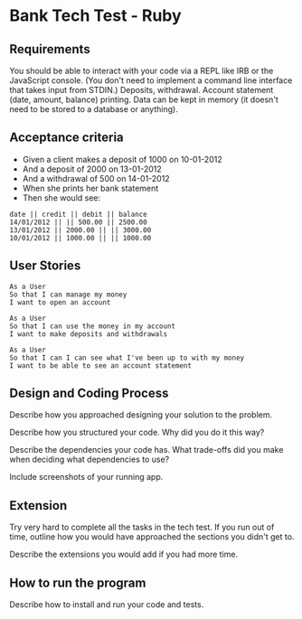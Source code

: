 # Bank Tech Test - Ruby


## Requirements

You should be able to interact with your code via a REPL like IRB or the JavaScript console. (You don't need to implement a command line interface that takes input from STDIN.)
Deposits, withdrawal.
Account statement (date, amount, balance) printing.
Data can be kept in memory (it doesn't need to be stored to a database or anything).


## Acceptance criteria

* Given a client makes a deposit of 1000 on 10-01-2012
* And a deposit of 2000 on 13-01-2012
* And a withdrawal of 500 on 14-01-2012
* When she prints her bank statement
* Then she would see:

```
date || credit || debit || balance
14/01/2012 || || 500.00 || 2500.00
13/01/2012 || 2000.00 || || 3000.00
10/01/2012 || 1000.00 || || 1000.00
```

## User Stories

```
As a User
So that I can manage my money
I want to open an account

As a User
So that I can use the money in my account
I want to make deposits and withdrawals

As a User
So that I can I can see what I've been up to with my money
I want to be able to see an account statement
```


## Design and Coding Process

Describe how you approached designing your solution to the problem.

Describe how you structured your code. Why did you do it this way?

Describe the dependencies your code has. What trade-offs did you make when deciding what dependencies to use?

Include screenshots of your running app.


## Extension

Try very hard to complete all the tasks in the tech test. If you run out of time, outline how you would have approached the sections you didn't get to.

Describe the extensions you would add if you had more time.


## How to run the program

Describe how to install and run your code and tests.



